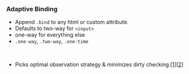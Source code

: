 ### Adaptive Binding

* Append `.bind` to any html or custom attribute.
* Defaults to two-way for `<input>`
* one-way for everything else
* `.one-way`, `.two-way`, `.one-time`

<br />

* Picks optimal observation strategy & minimizes dirty checking.[[1](https://github.com/aurelia/documentation/blob/master/English/docs.md#adaptive-binding)][[2](https://sean-hunter.io/2015/10/26/adaptive-databinding-with-aurelia/)]